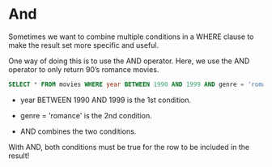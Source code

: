 # And

Sometimes we want to combine multiple conditions in a WHERE clause to make the result set more specific and useful.

One way of doing this is to use the AND operator. Here, we use the AND operator to only return 90’s romance movies.

```sql
SELECT * FROM movies WHERE year BETWEEN 1990 AND 1999 AND genre = 'romance';
```

- year BETWEEN 1990 AND 1999 is the 1st condition.

- genre = 'romance' is the 2nd condition.

- AND combines the two conditions.

With AND, both conditions must be true for the row to be included in the result!